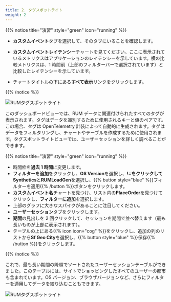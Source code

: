 ```yaml
---
title: 2. タグスポットライト
weight: 2
---
```


{{% notice title="演習" style="green" icon="running" %}}

- **カスタムイベント**タブを選択して、そのタブにいることを確認します。
- **カスタムイベントレイテンシー**チャートを見てください。ここに表示されているメトリクスはアプリケーションのレイテンシーを示しています。横の比較メトリクスは、1 時間前（上部のフィルターバーで選択されています）と比較したレイテンシーを示しています。

- チャートタイトルの下にある**すべて表示**リンクをクリックします。

{{% /notice %}}

![RUMタグスポットライト](../images/rum-tag-spotlight.png)

このダッシュボードビューでは、RUM データに関連付けられたすべてのタグが表示されます。タグはデータを識別するために使用されるキーと値のペアです。この場合、タグは OpenTelemetry 計装によって自動的に生成されます。タグはデータをフィルタリングし、チャートやテーブルを作成するために使用されます。タグスポットライトビューでは、ユーザーセッションを詳しく調べることができます。

{{% notice title="演習" style="green" icon="running" %}}

- 時間枠を**過去 1 時間**に変更します。
- **フィルターを追加**をクリックし、**OS Version**を選択し、**!=**をクリックして**Synthetics**と**RUMLoadGen**を選択し、{{% button style="blue" %}}フィルターを適用{{% /button %}}ボタンをクリックします。
- **カスタムイベント名**チャートを見つけ、リスト内の**PlaceOrder**を見つけてクリックし、**フィルターに追加**を選択します。
- 上部のグラフに大きなスパイクがあることに注目してください。
- **ユーザーセッション**タブをクリックします。
- **期間**の見出しを 2 回クリックして、セッションを期間で並べ替えます（最も長いものが上部に表示されます）。
- テーブルの上にある{{% icon icon="cog" %}}をクリックし、追加の列のリストから**Sf Geo City**を選択し、{{% button style="blue" %}}保存{{% /button %}}をクリックします。

{{% /notice %}}

これで、最も長い期間の降順でソートされたユーザーセッションテーブルができました。このテーブルには、サイトでショッピングしたすべてのユーザーの都市も含まれています。OS バージョン、ブラウザバージョンなど、さらにフィルターを適用してデータを絞り込むこともできます。

![RUMタグスポットライト](../images/rum-user-sessions.png)
